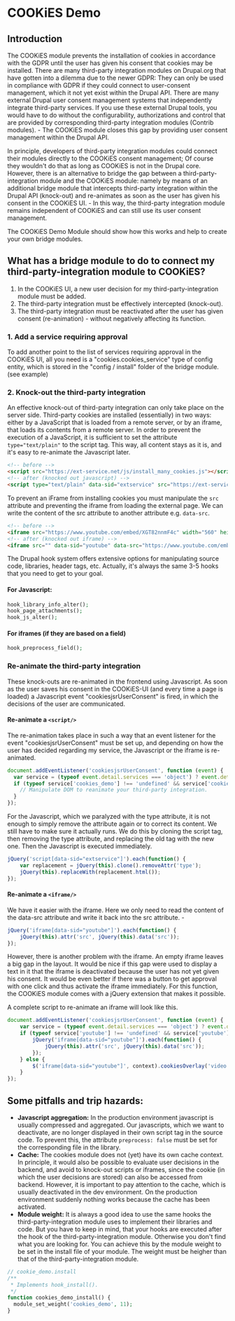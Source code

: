 # COOKiES Demo

## Introduction
The COOKiES module prevents the installation of cookies in accordance with the GDPR until the user has given his consent that cookies may be installed. There are many third-party integration modules on Drupal.org that have gotten into a dilemma due to the newer GDPR: They can only be used in compliance with GDPR if they could connect to user-consent management, which it not yet exist within the Drupal API. There are many external Drupal user consent management systems that independently integrate third-party services. If you use these external Drupal tools, you would have to do without the configurability, authorizations and control that are provided by corresponding third-party integration modules (Contrib modules). - The COOKiES module closes this gap by providing user consent management within the Drupal API.

In principle, developers of third-party integration modules could connect their modules directly to the COOKiES consent management; Of course they wouldn't do that as long as COOKiES is not in the Drupal core. However, there is an alternative to bridge the gap between a third-party-integration module and the COOKiES module: namely by means of an additional bridge module that intercepts third-party integration within the Drupal API (knock-out) and re-animates as soon as the user has given his consent in the COOKiES UI. - In this way, the third-party integration module remains independent of COOKiES and can still use its user consent management.

The COOKiES Demo Module should show how this works and help to create your own bridge modules.

## What has a bridge module to do to connect my third-party-integration module to COOKiES?

1. In the COOKiES UI, a new user decision for my third-party-integration module must be added.
2. The third-party integration must be effectively intercepted (knock-out).
3. The third-party integration must be reactivated after the user has given consent (re-animation) - without negatively affecting its function.

### 1. Add a service requiring approval
To add another point to the list of services requiring approval in the COOKiES UI, all you need is a "cookies.cookies_service" type of config entity, which is stored in the "config / install" folder of the bridge module. (see example)

### 2. Knock-out the third-party integration
An effective knock-out of third-party integration can only take place on the server side. Third-party cookies are installed (essentially) in two ways: either by a JavaScript that is loaded from a remote server, or by an iframe, that loads its contents from a remote server.
In order to prevent the execution of a JavaScript, it is sufficient to set the attribute ```type="text/plain"``` to the script tag. This way, all content stays as it is, and it's easy to re-animate the Javascript later.

`````html
<!-- before -->
<script src="https://ext-service.net/js/install_many_cookies.js"></script>
<!-- after (knocked out javascript) -->
<script type="text/plain" data-sid="extservice" src="https://ext-service.net/js/install_many_cookies.js" ></script>
`````

To prevent an iFrame from installing cookies you must manipulate the ```src``` attribute and preventing the iframe from loading the external page. We can write the content of the src attribute to another attribute e.g. ```data-src```.

`````html
<!-- before -->
<iframe src="https://www.youtube.com/embed/XGT82nnmF4c" width="560" height="315"></iframe>
<!-- after (knocked out iframe) -->
<iframe src="" data-sid="youtube" data-src="https://www.youtube.com/embed/XGT82nnmF4c" width="560" height="315"></iframe>
`````

The Drupal hook system offers extensive options for manipulating source code, libraries, header tags, etc. Actually, it's always the same 3-5 hooks that you need to get to your goal.

#### For Javascript:
```php
hook_library_info_alter();
hook_page_attachments();
hook_js_alter();
```

#### For iframes (if they are based on a field)
```php
hook_preprocess_field();
```

### Re-animate the third-party integration
These knock-outs are re-animated in the frontend using Javascript. As soon as the user saves his consent in the COOKiES-UI (and every time a page is loaded) a Javascript event "cookiesjsrUserConsent" is fired, in which the decisions of the user are communicated.

#### Re-animate a ```<script/>```
The re-animation takes place in such a way that an event listener for the event "cookiesjsrUserConsent" must be set up, and depending on how the user has decided regarding my service, the Javascript or the iframe is re-animated.

````js
document.addEventListener('cookiesjsrUserConsent', function (event) {
  var service = (typeof event.detail.services === 'object') ? event.detail.services : {};
  if (typeof service['cookies_demo'] !== 'undefined' && service['cookies_demo']) {
    // Manipulate DOM to reanimate your third-party integration.
  }
});
````

For the Javascript, which we paralyzed with the type attribute, it is not enough to simply remove the attribute again or to correct its content. We still have to make sure it actually runs. We do this by cloning the script tag, then removing the type attribute, and replacing the old tag with the new one. Then the Javascript is executed immediately.

````js
jQuery('script[data-sid="extservice"]').each(function() {
    var replacement = jQuery(this).clone().removeAttr('type');
    jQuery(this).replaceWith(replacement.html());
});
````

#### Re-animate a ```<iframe/>```
We have it easier with the iframe. Here we only need to read the content of the data-src attribute and write it back into the src attribute. - 

```js
jQuery('iframe[data-sid="youtube"]').each(function() {
    jQuery(this).attr('src', jQuery(this).data('src'));
});
```

However, there is another problem with the iframe. An empty iframe leaves a big gap in the layout. It would be nice if this gap were used to display a text in it that the iframe is deactivated because the user has not yet given his consent. It would be even better if there was a button to get approval with one click and thus activate the iframe immediately. For this function, the COOKiES module comes with a jQuery extension that makes it possible.

A complete script to re-animate an iframe will look like this.

```js
document.addEventListener('cookiesjsrUserConsent', function (event) {
    var service = (typeof event.detail.services === 'object') ? event.detail.services : {};
    if (typeof service['youtube'] !== 'undefined' && service['youtube']) {
        jQuery('iframe[data-sid="youtube"]').each(function() {
            jQuery(this).attr('src', jQuery(this).data('src'));
        });
    } else {
        $('iframe[data-sid="youtube"]', context).cookiesOverlay('video');
    }
});
```

## Some pitfalls and trip hazards:
* **Javascript aggregation:** In the production environment javascript is usually compressed and aggregated. Our javascripts, which we want to deactivate, are no longer displayed in their own script tag in the source code. To prevent this, the attribute ```preprocess: false``` must be set  for the corresponding file in the library.
* **Cache:** The cookies module does not (yet) have its own cache context. In principle, it would also be possible to evaluate user decisions in the backend, and avoid to knock-out scripts or iframes, since the cookie (in which the user decisions are stored) can also be accessed from backend. However, it is important to pay attention to the cache, which is usually deactivated in the dev environment. On the production environment suddenly nothing works because the cache has been activated.
* **Module weight:** It is always a good idea to use the same hooks the third-party-integration module uses to implement their libraries and code. But you have to keep in mind, that your hooks are executed after the hook of the third-party-integration module. Otherwise you don't find what you are looking for. You can achieve this by the module weight to be set in the install file of your module. The weight must be heigher than that of the third-party-integration module.

```php
// cookie_demo.install
/**
 * Implements hook_install().
 */
function cookies_demo_install() {
  module_set_weight('cookies_demo', 11);
}
```
